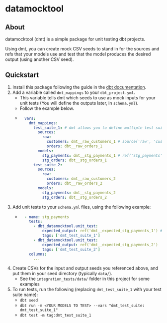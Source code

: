 # datamocktool

## About
datamocktool (dmt) is a simple package for unit testing dbt projects.

Using dmt, you can create mock CSV seeds to stand in for the sources and refs that your models use
and test that the model produces the desired output (using another CSV seed).

## Quickstart
1. Install this package following the guide in the [dbt documentation](https://docs.getdbt.com/docs/building-a-dbt-project/package-management).
2. Add a variable called `dmt_mappings` to your `dbt_project.yml`. 
    * This variable tells dmt which seeds to use as mock inputs for your unit tests (You will define the outputs later, in `schema.yml`).
    * Follow the example below.
    * ```yaml
        vars:
          dmt_mappings:
            test_suite_1: # dmt allows you to define multiple test suites so that you can define multiple tests for the same model
              sources:
                raw:
                  customers: dmt__raw_customers_1 # source('raw', 'customers') becomes ref('dmt__raw_customers_1')
                  orders: dbt__raw_orders_1
              models:
                stg_payments: dmt__stg_payments_1 # ref('stg_payments') becomes ref('dmt__stg_payments_1')
                stg_orders: dbt__stg_orders_1
            test_suite_2:
              sources:
                raw:
                  customers: dmt__raw_customers_2
                  orders: dbt__raw_orders_2
              models:
                stg_payments: dmt__stg_payments_2
                stg_orders: dbt__stg_orders_2
3. Add unit tests to your `schema.yml` files, using the following example: 
    * ```yaml
        - name: stg_payments
          tests:
            - dbt_datamocktool.unit_test:
                expected_output: ref('dmt__expected_stg_payments_1') # this should be a CSV of the expected output in your `seeds` directory
                tags: ['dmt_test_suite_1']
            - dbt_datamocktool.unit_test:
                expected_output: ref('dmt__expected_stg_payments_2')
                tags: ['dmt_test_suite_2']
          columns:
            ...
4. Create CSVs for the input and output seeds you referenced above, and put them in your seed directory (typically `data/`).
    * See the `integration_tests/data/` folder in this project for some examples
5. To run tests, run the following (replacing `dmt_test_suite_1` with your test suite name): 
    * `dbt seed`
    * `dbt run -m <YOUR MODELS TO TEST> --vars "dmt_test_suite: dmt_test_suite_1"`
    * `dbt test -m tag:dmt_test_suite_1`
        